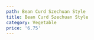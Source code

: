 ```yaml
---
path: Bean Curd Szechuan Style
title: Bean Curd Szechuan Style
category: Vegetable
price: '6.75'
---
```


